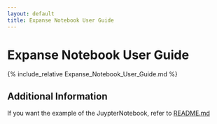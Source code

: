 ```yaml
---
layout: default
title: Expanse Notebook User Guide
---
```


# Expanse Notebook User Guide

{% include_relative Expanse_Notebook_User_Guide.md %}

## Additional Information

If you want the example of the JuypterNotebook, refer to [README.md](../Expanse-Notebooks-dev/README.md)
